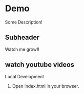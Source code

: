 # Demo

Some Description!

## Subheader 

Watch me grow!!

## watch youtube videos 

Local Development 

1. Open Index.html in your browser.
